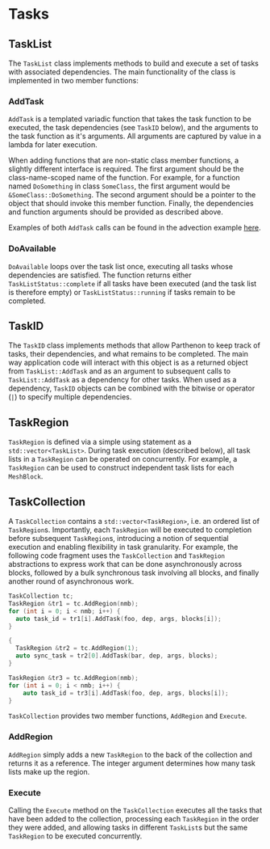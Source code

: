 # Tasks

## TaskList
The `TaskList` class implements methods to build and execute a set of tasks with associated dependencies.  The main functionality of the class is implemented in two member functions:

### AddTask
`AddTask` is a templated variadic function that takes the task function to be executed, the task dependencies (see `TaskID` below), and the arguments to the task function as it's arguments.  All arguments are captured by value in a lambda for later execution.

When adding functions that are non-static class member functions, a slightly different interface is required.  The first argument should be the class-name-scoped name of the function.  For example, for a function named `DoSomething` in class `SomeClass`, the first argument would be `&SomeClass::DoSomething`.  The second argument should be a pointer to the object that should invoke this member function.  Finally, the dependencies and function arguments should be provided as described above.

Examples of both `AddTask` calls can be found in the advection example [here](../example/advection/advection_driver.cpp).

### DoAvailable
`DoAvailable` loops over the task list once, executing all tasks whose dependencies are satisfied.  The function returns either `TaskListStatus::complete` if all tasks have been executed (and the task list is therefore empty) or `TaskListStatus::running` if tasks remain to be completed.

## TaskID
The `TaskID` class implements methods that allow Parthenon to keep track of tasks, their dependencies, and what remains to be completed.  The main way application code will interact with this object is as a returned object from `TaskList::AddTask` and as an argument to subsequent calls to `TaskList::AddTask` as a dependency for other tasks.  When used as a dependency, `TaskID` objects can be combined with the bitwise or operator (`|`) to specify multiple dependencies.

 ## TaskRegion
 `TaskRegion` is defined via a simple using statement as a `std::vector<TaskList>`.  During task execution (described below), all task lists in a `TaskRegion` can be operated on concurrently.  For example, a `TaskRegion` can be used to construct independent task lists for each `MeshBlock`.

 ## TaskCollection
 A `TaskCollection` contains a `std::vector<TaskRegion>`, i.e. an ordered list of `TaskRegion`s.  Importantly, each `TaskRegion` will be executed to completion before subsequent `TaskRegion`s, introducing a notion of sequential execution and enabling flexibility in task granularity.  For example, the following code fragment uses the `TaskCollection` and `TaskRegion` abstractions to express work that can be done asynchronously across blocks, followed by a bulk synchronous task involving all blocks, and finally another round of asynchronous work.
 ```c++
 TaskCollection tc;
 TaskRegion &tr1 = tc.AddRegion(nmb);
 for (int i = 0; i < nmb; i++) {
   auto task_id = tr1[i].AddTask(foo, dep, args, blocks[i]);
 }

 {
   TaskRegion &tr2 = tc.AddRegion(1);
   auto sync_task = tr2[0].AddTask(bar, dep, args, blocks);
 }

 TaskRegion &tr3 = tc.AddRegion(nmb);
 for (int i = 0; i < nmb; i++) {
     auto task_id = tr3[i].AddTask(foo, dep, args, blocks[i]);
 }
 ```

 `TaskCollection` provides two member functions, `AddRegion` and `Execute`.

 ### AddRegion

 `AddRegion` simply adds a new `TaskRegion` to the back of the collection and returns it as a reference.  The integer argument determines how many task lists make up the region.

 ### Execute

 Calling the `Execute` method on the `TaskCollection` executes all the tasks that have been added to the collection, processing each `TaskRegion` in the order they were added, and allowing tasks in different `TaskList`s but the same `TaskRegion` to be executed concurrently.